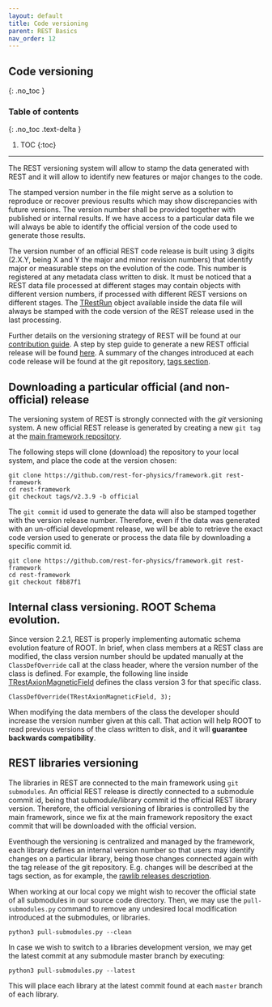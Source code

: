 ```yaml
---
layout: default
title: Code versioning
parent: REST Basics
nav_order: 12
---
```


## Code versioning
{: .no_toc }

### Table of contents
{: .no_toc .text-delta }

1. TOC
{:toc}

---

The REST versioning system will allow to stamp the data generated with REST and it will allow to identify new features or major changes to the code.

The stamped version number in the file might serve as a solution to reproduce or recover previous results which may show discrepancies with future versions. The version number shall be provided together with published or internal results. If we have access to a particular data file we will always be able to identify the official version of the code used to generate those results.

The version number of an official REST code release is built using 3 digits (2.X.Y, being X and Y the major and minor revision numbers) that identify major or measurable steps on the evolution of the code. This number is registered at any metadata class written to disk. It must be noticed that a REST data file processed at different stages may contain objects with different version numbers, if processed with different REST versions on different stages. The [TRestRun](https://sultan.unizar.es/rest/classTRestRun.html) object available inside the data file will always be stamped with the code version of the REST release used in the last processing.

Further details on the versioning strategy of REST will be found at our [contribution guide](https://github.com/rest-for-physics/framework/blob/master/CONTRIBUTING.md). A step by step guide to generate a new REST official release will be found [here](../rest-advanced/new-release.md). A summary of the changes introduced at each code release will be found at the git repository, [tags section](https://github.com/rest-for-physics/framework/releases).

## Downloading a particular official (and non-official) release

The versioning system of REST is strongly connected with the *git* versioning system. A new official REST release is generated by creating a new `git tag` at the [main framework repository](https://github.com/rest-for-physics/framework).

The following steps will clone (download) the repository to your local system, and place the code at the version chosen:

```
git clone https://github.com/rest-for-physics/framework.git rest-framework
cd rest-framework
git checkout tags/v2.3.9 -b official
```

The `git commit` id used to generate the data will also be stamped together with the version release number. Therefore, even if the data was generated with an un-official development release, we will be able to retrieve the exact code version used to generate or process the data file by downloading a specific commit id.

```
git clone https://github.com/rest-for-physics/framework.git rest-framework
cd rest-framework
git checkout f8b87f1
```

## Internal class versioning. ROOT Schema evolution.

Since version 2.2.1, REST is properly implementing automatic schema evolution feature of ROOT. In brief, when class members at a REST class are modified, the class version number should be updated manually at the `ClassDefOverride` call at the class header, where the version number of the class is defined. For example, the following line inside [TRestAxionMagneticField](https://sultan.unizar.es/rest/classTRestAxionMagneticField.html) defines the class version 3 for that specific class.

```
ClassDefOverride(TRestAxionMagneticField, 3);
```

When modifying the data members of the class the developer should increase the version number given at this call. That action will help ROOT to read previous versions of the class written to disk, and it will **guarantee backwards compatibility**.

## REST libraries versioning

The libraries in REST are connected to the main framework using `git submodules`. An official REST release is directly connected to a submodule commit id, being that submodule/library commit id the official REST library version. Therefore, the official versioning of libraries is controlled by the main framework, since we fix at the main framework repository the exact commit that will be downloaded with the official version.

Eventhough the versioning is centralized and managed by the framework, each library defines an internal version number so that users may identify changes on a particular library, being those changes connected again with the tag release of the git repository. E.g. changes will be described at the tags section, as for example, the [rawlib releases description](https://github.com/rest-for-physics/rawlib/releases).

When working at our local copy we might wish to recover the official state of all submodules in our source code directory. Then, we may use the `pull-submodules.py` command to remove any undesired local modification introduced at the submodules, or libraries.

```
python3 pull-submodules.py --clean
```

In case we wish to switch to a libraries development version, we may get the latest commit at any submodule master branch by executing:

```
python3 pull-submodules.py --latest
```

This will place each library at the latest commit found at each `master` branch of each library.
